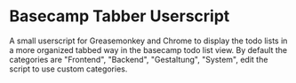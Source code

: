 # Basecamp Tabber Userscript

A small userscript for Greasemonkey and Chrome to display the todo lists in a more organized tabbed way in the basecamp todo list view. By default the categories are "Frontend", "Backend", "Gestaltung", "System", edit the script to use custom categories.